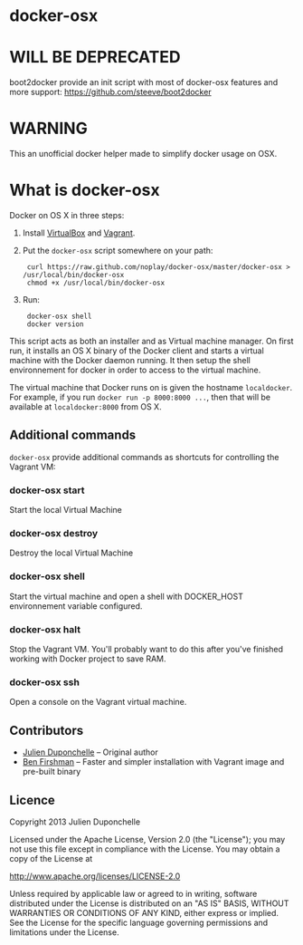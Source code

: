 docker-osx
==========

# WILL BE DEPRECATED

boot2docker provide an init script with most of docker-osx features and more support:
https://github.com/steeve/boot2docker


# WARNING

This an unofficial docker helper made to simplify docker usage on OSX.

# What is docker-osx

Docker on OS X in three steps:

1. Install [VirtualBox](https://www.virtualbox.org/wiki/Downloads) and [Vagrant](http://www.vagrantup.com/downloads.html).

2. Put the `docker-osx` script somewhere on your path:

        curl https://raw.github.com/noplay/docker-osx/master/docker-osx > /usr/local/bin/docker-osx
        chmod +x /usr/local/bin/docker-osx

3. Run:

        docker-osx shell
        docker version

This script acts as both an installer and as Virtual machine manager. On first run, it installs an OS X binary of the Docker client and starts a virtual machine with the Docker daemon running. It then setup the shell environnement for docker in order to access to the virtual machine.

The virtual machine that Docker runs on is given the hostname `localdocker`. For example, if you run `docker run -p 8000:8000 ...`, then that will be available at `localdocker:8000` from OS X.

## Additional commands

`docker-osx` provide additional commands as shortcuts for controlling the Vagrant VM:

### docker-osx start

Start the local Virtual Machine

### docker-osx destroy

Destroy the local Virtual Machine

### docker-osx shell

Start the virtual machine and open a shell with DOCKER_HOST environnement variable configured.

### docker-osx halt

Stop the Vagrant VM. You'll probably want to do this after you've finished working with Docker project to save RAM.

### docker-osx ssh

Open a console on the Vagrant virtual machine.

## Contributors

* [Julien Duponchelle](https://github.com/noplay/) – Original author
* [Ben Firshman](https://github.com/bfirsh) – Faster and simpler installation with Vagrant image and pre-built binary

## Licence

Copyright 2013 Julien Duponchelle

Licensed under the Apache License, Version 2.0 (the "License");
you may not use this file except in compliance with the License.
You may obtain a copy of the License at

http://www.apache.org/licenses/LICENSE-2.0

Unless required by applicable law or agreed to in writing, software
distributed under the License is distributed on an "AS IS" BASIS,
WITHOUT WARRANTIES OR CONDITIONS OF ANY KIND, either express or implied.
See the License for the specific language governing permissions and
limitations under the License.


